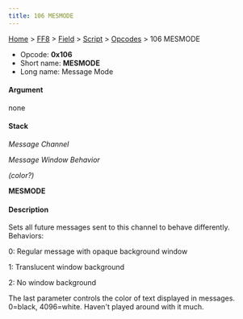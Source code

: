 ```yaml
---
title: 106 MESMODE
---
```


[Home](../../../../Main%20Page.md.md) > [FF8](../../../../FF8.md) > [Field](../../../Field.md) > [Script](../../Script.md) > [Opcodes](../Opcodes.md) > 106 MESMODE

-   Opcode: **0x106**
-   Short name: **MESMODE**
-   Long name: Message Mode

#### Argument

none

#### Stack

  
*Message Channel*

*Message Window Behavior*

*(color?)*

**MESMODE**

#### Description

Sets all future messages sent to this channel to behave differently.
Behaviors:

  
0: Regular message with opaque background window

1: Translucent window background

2: No window background

The last parameter controls the color of text displayed in messages.
0=black, 4096=white. Haven't played around with it much.
